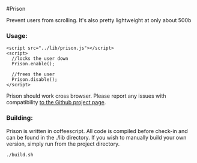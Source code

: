 #Prison

Prevent users from scrolling. It's also pretty lightweight at only about 500b

### Usage:

    <script src="../lib/prison.js"></script>
    <script>
      //locks the user down
      Prison.enable();

      //frees the user
      Prison.disable();
    </script>

Prison should work cross browser. Please report any issues with compatibility [to the Github project page](https://github.com/dawnerd/Prison/issues).

### Building:

Prison is written in coffeescript. All code is compiled before check-in and can be found in the ./lib directory. If you wish to manually build your own version, simply run from the project directory.

    ./build.sh